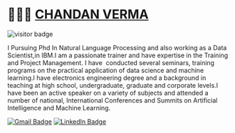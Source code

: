 # 👨🏻‍💻 [CHANDAN VERMA](https://chandanverma.com)
![visitor badge](https://visitor-badge.glitch.me/badge?page_id=jwenjian.visitor-badge&left_color=red&right_color=green&left_text=Hello%20Visitors)




I Pursuing Phd In Natural Language Processing and also working as a Data Scientist,in IBM.I am a passionate trainer and have expertise in the Training and Project Management.
I have  conducted several seminars, training programs on the practical application of data science and machine learning.I have electronics engineering degree and a background in teaching at high school, undergraduate, graduate and corporate levels.I have been an active speaker on a variety of subjects and attended a number of national, International Conferences and Summits on Artificial Intelligence and Machine Learning.

[![Gmail Badge](https://img.shields.io/badge/-ChandanVerma-c14438?style=social&logo=Gmail&logoColor=red&link=mailto:mail2chandanverma@gmail.com)](mailto:mail2chandanverma@gmail.com) [![LinkedIn Badge](https://img.shields.io/badge/-LinkedIn-blue?style=social&logo=Linkedin&logoColor=blue&link=https://www.linkedin.com/in/Chandan/)](https://www.linkedin.com/in/chandan-shubh-aa448b5a/)
